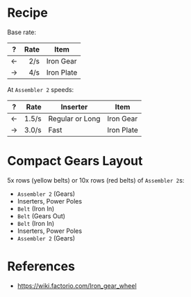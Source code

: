 # Recipe

Base rate:

| ? | Rate  | Item  |
| --| -----:| ------|
| ← |   2/s | Iron Gear
| → |   4/s | Iron Plate

At `Assembler 2` speeds:

| ? | Rate  | Inserter          | Item  |
| --| -----:| ------------------| ------|
| ← | 1.5/s | Regular or Long   | Iron Gear
| → | 3.0/s | Fast              | Iron Plate



# Compact Gears Layout

5x rows (yellow belts) or 10x rows (red belts) of `Assembler 2`s:
-   `Assembler 2` (Gears)
-   Inserters, Power Poles
-   `Belt` (Iron In)
-   `Belt` (Gears Out)
-   `Belt` (Iron In)
-   Inserters, Power Poles
-   `Assembler 2` (Gears)



# References
-   <https://wiki.factorio.com/Iron_gear_wheel>
